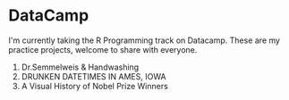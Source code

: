 # DataCamp
I'm currently taking the R Programming track on Datacamp. These are my practice projects, welcome to share with everyone. 
1. Dr.Semmelweis & Handwashing 
2. DRUNKEN DATETIMES IN AMES, IOWA
3. A Visual History of Nobel Prize Winners
